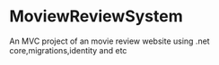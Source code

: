 # MoviewReviewSystem
An MVC project of an movie review website using .net core,migrations,identity and etc

